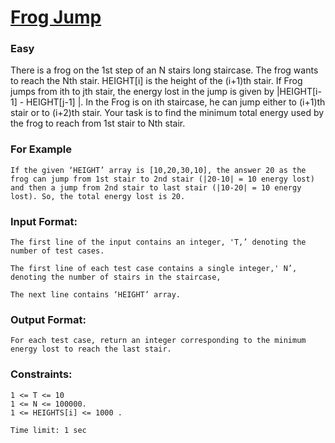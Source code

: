 
# [Frog Jump](https://www.codingninjas.com/codestudio/problem-details/frog-jump_3621012)

### Easy

There is a frog on the 1st step of an N stairs long
 staircase. The frog wants to reach the Nth stair.
  HEIGHT[i] is the height of the (i+1)th stair.
  If Frog jumps from ith to jth stair, the energy
   lost in the jump is given by |HEIGHT[i-1] - HEIGHT[j-1] |.
   In the Frog is on ith staircase, he can jump either to (i+1)th stair or to (i+2)th stair. Your task is to find the minimum total energy used by the frog to reach from 1st stair to Nth stair.


### For Example
```
If the given ‘HEIGHT’ array is [10,20,30,10], the answer 20 as the frog can jump from 1st stair to 2nd stair (|20-10| = 10 energy lost) and then a jump from 2nd stair to last stair (|10-20| = 10 energy lost). So, the total energy lost is 20.
```

### Input Format:
```
The first line of the input contains an integer, 'T,’ denoting the number of test cases.

The first line of each test case contains a single integer,' N’, denoting the number of stairs in the staircase,

The next line contains ‘HEIGHT’ array.
```

### Output Format:
```
For each test case, return an integer corresponding to the minimum energy lost to reach the last stair.
```

### Constraints:
```
1 <= T <= 10
1 <= N <= 100000.
1 <= HEIGHTS[i] <= 1000 .

Time limit: 1 sec
```